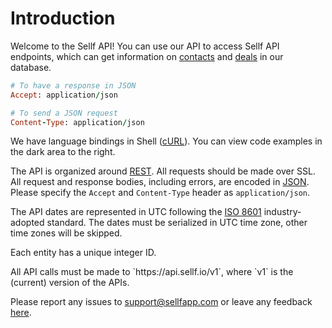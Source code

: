 # Introduction

Welcome to the Sellf API! You can use our API to access Sellf API endpoints, which can get information on [contacts](#contacts) and [deals](#deals) in our database.


```ruby
# To have a response in JSON
Accept: application/json
```


```ruby
# To send a JSON request
Content-Type: application/json
```

We have language bindings in Shell ([cURL](https://en.wikipedia.org/wiki/CURL)). You can view code examples in the dark area to the right.

The API is organized around [REST](http://en.wikipedia.org/wiki/Representational_State_Transfer). All requests should be made over SSL. All request and response bodies, including errors, are encoded in [JSON](https://en.wikipedia.org/wiki/JSON). Please specify the `Accept` and `Content-Type` header as `application/json`.

The API dates are represented in UTC following the [ISO 8601](https://it.wikipedia.org/wiki/ISO_8601) industry-adopted standard. The dates must be serialized in UTC time zone, other time zones will be skipped.

Each entity has a unique integer ID.


<aside class="notice">
All API calls must be made to `https://api.sellf.io/v1`, where `v1` is the (current) version of the APIs.
</aside>

Please report any issues to <a href="mailto:support@sellfapp.com">support@sellfapp.com</a> or leave any feedback [here](https://sellf.uservoice.com).